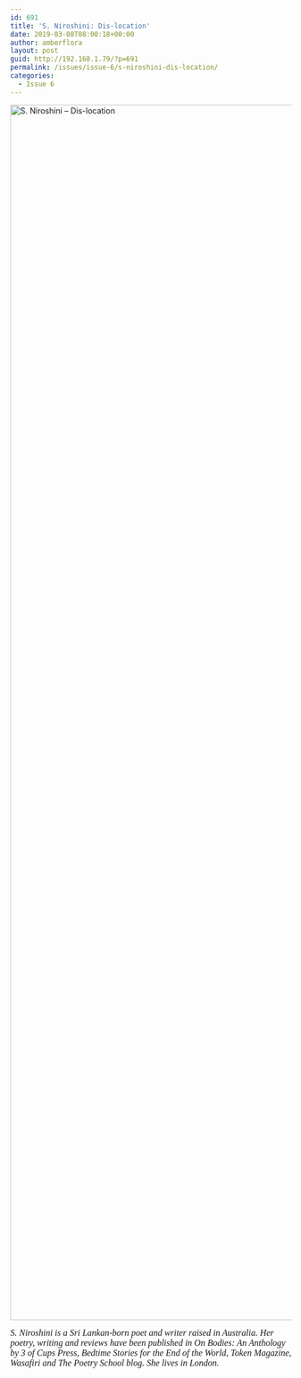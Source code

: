 ```yaml
---
id: 691
title: 'S. Niroshini: Dis-location'
date: 2019-03-08T08:00:18+00:00
author: amberflora
layout: post
guid: http://192.168.1.79/?p=691
permalink: /issues/issue-6/s-niroshini-dis-location/
categories:
  - Issue 6
---
```

<img loading="lazy" class="alignnone wp-image-692" src="http://amberflora.com/wp-content/uploads/2019/02/S.-Niroshini-Amberflora-word-e1550962488227.jpg" alt="S. Niroshini – Dis-location" width="600" height="2176" srcset="https://www.amberflora.com/wp-content/uploads/2019/02/S.-Niroshini-Amberflora-word-e1550962488227.jpg 982w, https://www.amberflora.com/wp-content/uploads/2019/02/S.-Niroshini-Amberflora-word-e1550962488227-83x300.jpg 83w, https://www.amberflora.com/wp-content/uploads/2019/02/S.-Niroshini-Amberflora-word-e1550962488227-768x2786.jpg 768w, https://www.amberflora.com/wp-content/uploads/2019/02/S.-Niroshini-Amberflora-word-e1550962488227-282x1024.jpg 282w" sizes="(max-width: 600px) 100vw, 600px" />

<span style="font-family: georgia, palatino, serif; font-size: 12pt;"><em>S. Niroshini is a Sri Lankan-born poet and writer raised in Australia. Her poetry, writing and reviews have been published in On Bodies: An Anthology by 3 of Cups Press, Bedtime Stories for the End of the World, Token Magazine, Wasafiri and The Poetry School blog. She lives in London.</em></span>